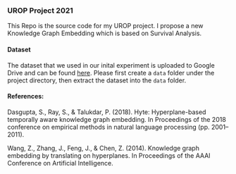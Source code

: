 ### UROP Project 2021

This Repo is the source code for my UROP project. I propose a new Knowledge Graph Embedding which is based on Survival Analysis.

#### Dataset
The dataset that we used in our inital experiment is uploaded to Google Drive and can be found [here](https://drive.google.com/file/d/1VvbUps_VBYZHlIODLwnGm13p3w31HANI/view?usp=sharing). Please first create a `data` folder under the project directory, then extract the dataset into the `data` folder.

#### References:
Dasgupta, S., Ray, S., & Talukdar, P. (2018). Hyte: Hyperplane-based temporally aware knowledge graph embedding. In Proceedings of the 2018 conference on empirical methods in natural language processing (pp. 2001–2011).

Wang, Z., Zhang, J., Feng, J., & Chen, Z. (2014). Knowledge graph embedding by translating on hyperplanes. In Proceedings of the AAAI Conference on Artificial Intelligence.
